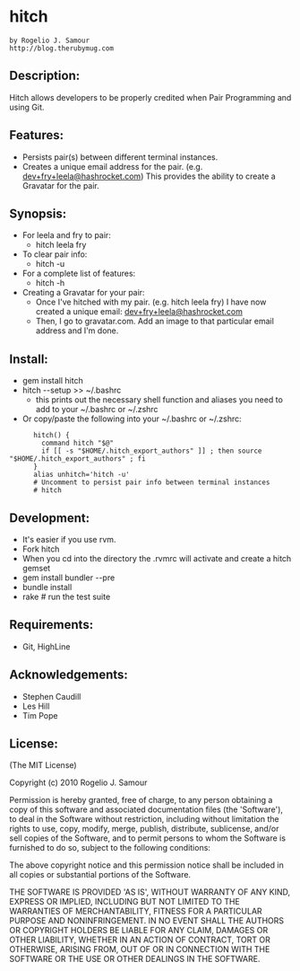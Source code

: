 hitch
=====
    by Rogelio J. Samour
    http://blog.therubymug.com

Description:
-----------

Hitch allows developers to be properly credited when Pair Programming and using Git.

Features:
--------

* Persists pair(s) between different terminal instances.
* Creates a unique email address for the pair. (e.g. dev+fry+leela@hashrocket.com) This provides the ability to create a Gravatar for the pair.

Synopsis:
--------

- For leela and fry to pair:
  - hitch leela fry
- To clear pair info:
  - hitch -u
- For a complete list of features:
  - hitch -h
- Creating a Gravatar for your pair:
  - Once I've hitched with my pair. (e.g. hitch leela fry) I have now created a unique email: dev+fry+leela@hashrocket.com
  - Then, I go to gravatar.com. Add an image to that particular email address and I'm done.

Install:
-------

* gem install hitch
* hitch --setup >> ~/.bashrc
  - this prints out the necessary shell function and aliases you need to add to your ~/.bashrc or ~/.zshrc
* Or copy/paste the following into your ~/.bashrc or ~/.zshrc:
<pre><code>      hitch() {
        command hitch "$@"
        if [[ -s "$HOME/.hitch_export_authors" ]] ; then source "$HOME/.hitch_export_authors" ; fi
      }
      alias unhitch='hitch -u'
      # Uncomment to persist pair info between terminal instances
      # hitch
</code></pre>

Development:
-----------

* It's easier if you use rvm.
* Fork hitch
* When you cd into the directory the .rvmrc will activate and create a hitch gemset
* gem install bundler --pre
* bundle install
* rake # run the test suite

Requirements:
------------

* Git, HighLine

Acknowledgements:
----------------

* Stephen Caudill
* Les Hill
* Tim Pope

License:
-------

(The MIT License)

Copyright (c) 2010 Rogelio J. Samour

Permission is hereby granted, free of charge, to any person obtaining
a copy of this software and associated documentation files (the
'Software'), to deal in the Software without restriction, including
without limitation the rights to use, copy, modify, merge, publish,
distribute, sublicense, and/or sell copies of the Software, and to
permit persons to whom the Software is furnished to do so, subject to
the following conditions:

The above copyright notice and this permission notice shall be
included in all copies or substantial portions of the Software.

THE SOFTWARE IS PROVIDED 'AS IS', WITHOUT WARRANTY OF ANY KIND,
EXPRESS OR IMPLIED, INCLUDING BUT NOT LIMITED TO THE WARRANTIES OF
MERCHANTABILITY, FITNESS FOR A PARTICULAR PURPOSE AND NONINFRINGEMENT.
IN NO EVENT SHALL THE AUTHORS OR COPYRIGHT HOLDERS BE LIABLE FOR ANY
CLAIM, DAMAGES OR OTHER LIABILITY, WHETHER IN AN ACTION OF CONTRACT,
TORT OR OTHERWISE, ARISING FROM, OUT OF OR IN CONNECTION WITH THE
SOFTWARE OR THE USE OR OTHER DEALINGS IN THE SOFTWARE.
